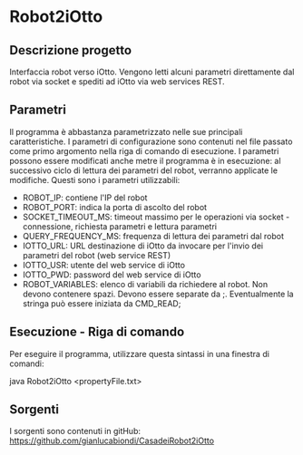 # Robot2iOtto
## Descrizione progetto
Interfaccia robot verso iOtto.
Vengono letti alcuni parametri direttamente dal robot via socket e spediti ad iOtto via web services REST.

## Parametri
Il programma è abbastanza parametrizzato nelle sue principali caratteristiche. I parametri di configurazione sono contenuti nel file passato come primo argomento nella riga di comando di esecuzione.
I parametri possono essere modificati anche metre il programma è in esecuzione: al successivo ciclo di lettura dei parametri del robot, verranno applicate le modifiche.
Questi sono i parametri utilizzabili:

* ROBOT_IP: contiene l'IP del robot
* ROBOT_PORT: indica la porta di ascolto del robot
* SOCKET_TIMEOUT_MS: timeout massimo per le operazioni via socket - connessione, richiesta parametri e lettura parametri
* QUERY_FREQUENCY_MS: frequenza di lettura dei parametri dal robot
* IOTTO_URL: URL destinazione di iOtto da invocare per l'invio dei parametri del robot (web service REST)
* IOTTO_USR: utente del web service di iOtto
* IOTTO_PWD: password del web service di iOtto
* ROBOT_VARIABLES: elenco di variabili da richiedere al robot. Non devono contenere spazi. Devono essere separate da ;. Eventualmente la stringa può essere iniziata da CMD_READ;

## Esecuzione - Riga di comando
Per eseguire il programma, utilizzare questa sintassi in una finestra di comandi:

java Robot2iOtto <propertyFile.txt>

## Sorgenti
I sorgenti sono contenuti in gitHub:
https://github.com/gianlucabiondi/CasadeiRobot2iOtto

